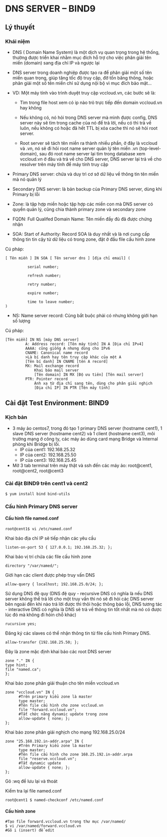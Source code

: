 
# DNS SERVER – BIND9 
## Lý thuyết
### Khái niệm
* DNS ( Domain Name System) là một dịch vụ quan trọng trong hệ thống, thường được triển khai nhằm mục đích hỗ trợ cho việc phân giải tên miền (domain) sang địa chỉ IP và ngược lại
* DNS server trong doanh nghiệp được tạo ra để phân giải một số tên miền quan trọng, giúp tăng tốc độ truy cập, đỡ tốn băng thông, hoặc phân giải một số tên miền chỉ sử dụng nội bộ vì mục đích bảo mật...

* VD: Một máy tính vào trình duyệt truy cập vccloud.vn, các bước sẽ là:
   * Tìm trong file host xem có ip nào trỏ trực tiếp đến domain vccloud.vn hay không

   * Nếu không có, nó hỏi trong DNS server mà mình được config, DNS server này sẽ tìm trong cache của nó để trả lời, nếu có thì trả về luôn, nếu không có hoặc đã hết TTL bị xóa cache thì nó sẽ hỏi root server.

   * Root server sẽ tách tên miền ra thành nhiều phần, ở đây là vccloud và .vn, nó sẽ đi hỏi root name server quản lý tên miền .vn (top-level-domain), sau đó root name server lại tìm trong database xem vccloud.vn ở đâu và trả về cho DNS server, DNS server lại trả về cho resolver trên máy tính để máy tính truy cập

* Primary DNS server: chứa và duy trì cơ sở dữ liệu về thông tin tên miền mà nó quản lý

* Secondary DNS server: là bản backup của Primary DNS server, dùng khi Primary bị lỗi

* Zone: là tập hợp miền hoặc tập hợp các miền con mà DNS server có quyền quản lý, cũng chia thành primary zone và secondary zone

* FQDN: Full Qualifed Domain Name: Tên miền đầy đủ đã được chứng nhận

* SOA: Start of Authority: Record SOA là duy nhất và là nơi cung cấp thông tin tin cậy từ dữ liệu có trong zone, đặt ở đầu file cấu hình zone

Cú pháp: 

    [ Tên miền ] IN SOA [ Tên server dns ] [địa chỉ email] (

              serial number;

              refresh number;

              retry number;

              expire number;

              time to leave number;
    )

* NS: Name server record: Cũng bắt buộc phải có nhưng không giới hạn số lượng

Cú pháp:

    [Tên miền] IN NS [máy DNS server]
             A: Address record: [Tên máy tính] IN A [Địa chỉ IPv4]
             AAAA: cũng giống A nhưng dùng cho IPv6
             CNAME: Canonical name record
             >Là bí danh hay tên truy cập khác của một A
             [Tên bí danh] IN CNAME [tên A record]
             MX: Mail exchange record
                 Khai báo mail server
                 [Tên domain] IN MX [Độ ưu tiên] [Tên mail server]
             PTR: Pointer record
                 Ánh xạ từ địa chỉ sang tên, dùng cho phân giải nghịch 
                 [Địa chỉ IP] IN PTR [Tên máy tính]
## Cài đặt Test Environment: BIND9
### Kịch bản
* 3 máy ảo centos7, trong đó tạo 1 primary DNS server (hostname cent1), 1 slave DNS server (hostname cent2) và 1 client (hostname cent3), môi trường mạng ở công ty, các máy ảo dùng card mạng Bridge và Internal phòng khi Bridge bị lỗi.
  * IP của cent1: 192.168.25.32
  * IP của cent2: 192.168.25.50
  * IP của cent3: 192.168.25.45
* Mở 3 tab terminal trên máy thật và ssh đến các máy ảo: root@cent1, root@cent2, root@cent3
### Cài đặt BIND9 trên cent1 và cent2
    $ yum install bind bind-utils
### Cấu hình Primary DNS server
#### Cấu hình file named.conf
    root@cent1$ vi /etc/named.conf
Khai báo địa chỉ IP sẽ tiếp nhận các yêu cầu
```
listen-on-port 53 { 127.0.0.1; 192.168.25.32; };
```
Khai báo vị trí chứa các file cấu hình zone
```
directory "/var/named/";
```
Giới hạn các client được phép truy vấn DNS
```
allow-query { localhost; 192.168.25.0/24; };
```
Sử dụng DNS đệ quy (DNS đệ quy - recursive DNS có nghĩa là nếu DNS server không thể trả lời cho một truy vấn thì nó sẽ đi hỏi các DNS server bên ngoài đến khi nào trả lời được thì thôi hoặc thông báo lỗi, DNS tương tác - interactive DNS có nghĩa là DNS sẽ trả về thông tin tốt nhất mà nó có được lúc đó mà không đi hỏin chỗ khác)
```
rucursive yes;
```
Đăng ký các slaves có thể nhận thông tin từ file cấu hình Primary DNS.
```
allow-transfer {192.168.25.50; }; 
```
Đây là zone mặc định khai báo các root DNS server
```
zone "." IN {
type hint;
file "named.ca";
};
```

Khai báo zone phân giải thuận cho tên miền vccloud.vn
```
zone "vccloud.vn" IN {
      #Trên primary kiểu zone là master
      type master;
      #Tên file cấu hình cho zone vccloud.vn
      file "forward.vccloud.vn";
      #Tắt chức năng dynamic update trong zone
      allow-update { none; };
};
```
Khai báo zone phân giải nghịch cho mạng 192.168.25.0/24
```
zone "25.168.192.in-addr.arpa" IN {
      #Trên Primary kiểu zone là master
      type master;
      #Tên file cấu hình cho zone 168.25.192.in-addr.arpa
      file "reserve.vccloud.vn";
      #Tắt dynamic update
      allow-update { none; };
};
```
Gõ :wq để lưu lại và thoát

Kiểm tra lại file named.conf
```
root@cent1 $ named-checkconf /etc/named.conf
```
#### Cấu hình zone
```
#Tạo file forward.vccloud.vn trong thư mục /var/named/
$ vi /var/named/forward.vccloud.vn
#Gõ i (insert) để edit
